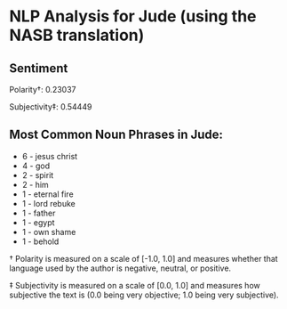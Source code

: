 # NLP Analysis for Jude (using the NASB translation)

## Sentiment

Polarity†: 0.23037

Subjectivity‡: 0.54449

## Most Common Noun Phrases in Jude:

 * 6	-  jesus christ
 * 4	-  god
 * 2	-  spirit
 * 2	-  him
 * 1	-  eternal fire
 * 1	-  lord rebuke
 * 1	-  father
 * 1	-  egypt
 * 1	-  own shame
 * 1	-  behold


† Polarity is measured on a scale of [-1.0, 1.0] and measures whether that language used by the author is negative, neutral, or positive.

‡ Subjectivity is measured on a scale of [0.0, 1.0] and measures how subjective the text is (0.0 being very objective; 1.0 being very subjective).